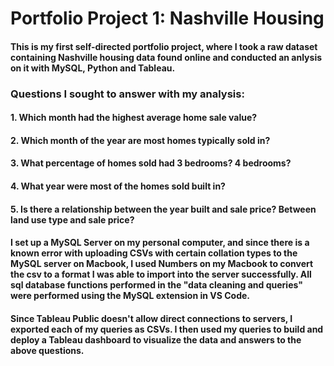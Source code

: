 # Portfolio Project 1: Nashville Housing
#### This is my first self-directed portfolio project, where I took a raw dataset containing Nashville housing data found online and conducted an anlysis on it with MySQL, Python and Tableau.
### Questions I sought to answer with my analysis:
#### 1. Which month had the highest average home sale value?
#### 2. Which month of the year are most homes typically sold in?
#### 3. What percentage of homes sold had 3 bedrooms? 4 bedrooms?
#### 4. What year were most of the homes sold built in?
#### 5. Is there a relationship between the year built and sale price? Between land use type and sale price?
#### I set up a MySQL Server on my personal computer, and since there is a known error with uploading CSVs with certain collation types to the MySQL server on Macbook, I used Numbers on my Macbook to convert the csv to a format I was able to import into the server successfully. All sql database functions performed in the "data cleaning and queries" were performed using the MySQL extension in VS Code.
#### Since Tableau Public doesn't allow direct connections to servers, I exported each of my queries as CSVs. I then used my queries to build and deploy a Tableau dashboard to visualize the data and answers to the above questions.
